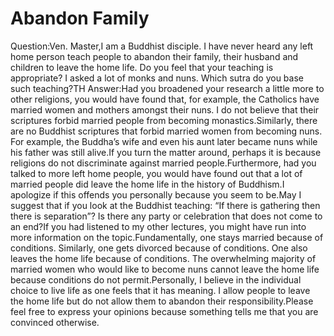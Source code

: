 # Abandon Family

Question:Ven. Master,I am a Buddhist disciple. I have never heard any left home person teach people to abandon their family, their husband and children to leave the home life. Do you feel that your teaching is appropriate? I asked a lot of monks and nuns. Which sutra do you base such teaching?​TH      Answer:Had you broadened your research a little more to other religions, you would have found that, for example, the Catholics have married women and mothers amongst their nuns. I do not believe that their scriptures forbid married people from becoming monastics.Similarly, there are no Buddhist scriptures that forbid married women from becoming nuns. For example, the Buddha’s wife and even his aunt later became nuns while his father was still alive.If you turn the matter around, perhaps it is because religions do not discriminate against married people.Furthermore, had you talked to more left home people, you would have found out that a lot of married people did leave the home life in the history of Buddhism.I apologize if this offends you personally because you seem to be.May I suggest that if you look at the Buddhist teaching: “If there is gathering then there is separation”? Is there any party or celebration that does not come to an end?If you had listened to my other lectures, you might have run into more information on the topic.Fundamentally, one stays married because of conditions. Similarly, one gets divorced because of conditions. One also leaves the home life because of conditions. The overwhelming majority of married women who would like to become nuns cannot leave the home life because conditions do not permit.Personally, I believe in the individual choice to live life as one feels that it has meaning. I allow people to leave the home life but do not allow them to abandon their responsibility.​Please feel free to express your opinions because something tells me that you are convinced otherwise.